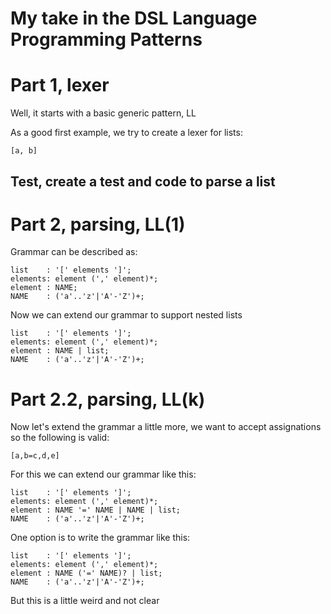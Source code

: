 # My take in the DSL Language Programming Patterns

# Part 1, lexer

Well, it starts with a basic generic pattern, LL

As a good first example, we try to create a lexer for lists:
```
[a, b]
```

## Test, create a test and code to parse a list

# Part 2, parsing, LL(1)

Grammar can be described as:
```
list    : '[' elements ']';
elements: element (',' element)*;
element : NAME;
NAME    : ('a'..'z'|'A'-'Z')+;
```

Now we can extend our grammar to support nested lists

```
list    : '[' elements ']';
elements: element (',' element)*;
element : NAME | list;
NAME    : ('a'..'z'|'A'-'Z')+;
```

# Part 2.2, parsing, LL(k)
Now let's extend the grammar a little more, we want to accept assignations so the following is valid:

```[a,b=c,d,e]```

For this we can extend our grammar like this:
```
list    : '[' elements ']';
elements: element (',' element)*;
element : NAME '=' NAME | NAME | list;
NAME    : ('a'..'z'|'A'-'Z')+;
```

One option is to write the grammar like this:

```
list    : '[' elements ']';
elements: element (',' element)*;
element : NAME ('=' NAME)? | list;
NAME    : ('a'..'z'|'A'-'Z')+;
```

But this is a little weird and not clear